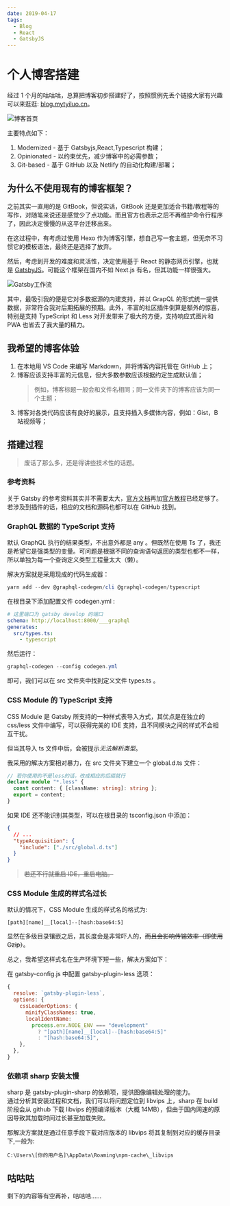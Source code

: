 ```yaml
---
date: 2019-04-17
tags:
  - Blog
  - React
  - GatsbyJS
---
```


# 个人博客搭建

经过 1 个月的咕咕咕，总算把博客初步搭建好了，按照惯例先丢个链接大家有兴趣可以来逛逛: [blog.mytyiluo.cn](https://blog.mytyiluo.cn)。

![博客首页](../Images/Other/个人博客搭建/博客首页.png)

主要特点如下：

1. Modernized - 基于 Gatsbyjs,React,Typescript 构建；
2. Opinionated - 以约束优先，减少博客中的必需参数；
3. Git-based - 基于 GitHub 以及 Netlify 的自动化构建/部署；

## 为什么不使用现有的博客框架？

之前其实一直用的是 GitBook，但说实话，GitBook 还是更加适合书籍/教程等的写作，对随笔来说还是感觉少了点功能。而且官方也表示之后不再维护命令行程序了，因此决定慢慢的从这平台迁移出来。

在这过程中，有考虑过使用 Hexo 作为博客引擎，想自己写一套主题，但无奈不习惯它的模板语法，最终还是选择了放弃。

然后，考虑到开发的难度和灵活性，决定使用基于 React 的静态网页引擎，也就是 [GatsbyJS](https://www.gatsbyjs.org/)。可能这个框架在国内不如 Next.js 有名，但其功能一样很强大。

![Gatsby工作流](../Images/Other/个人博客搭建/Gatsby工作流.png)

其中，最吸引我的便是它对多数据源的内建支持，并以 GrapQL 的形式统一提供数据，非常符合我对后期拓展的预期。此外，丰富的社区插件倒算是额外的惊喜，特别是支持 TypeScript 和 Less 对开发带来了极大的方便，支持响应式图片和 PWA 也省去了我大量的精力。

## 我希望的博客体验

1. 在本地用 VS Code 来编写 Markdown，并将博客内容托管在 GitHub 上；
2. 博客应该支持丰富的元信息，但大多数参数应该根据约定生成默认值；
   > 例如，博客标题一般会和文件名相同；同一文件夹下的博客应该为同一个主题；
3. 博客对各类代码应该有良好的展示，且支持插入多媒体内容，例如：Gist，B 站视频等；

## 搭建过程

> 废话了那么多，还是得讲些技术性的话题。

### 参考资料

关于 Gatsby 的参考资料其实并不需要太大，[官方文档](https://www.gatsbyjs.org/docs/)再加[官方教程](https://www.gatsbyjs.org/tutorial/)已经足够了。若涉及到插件的话，相应的文档和源码也都可以在 GitHub 找到。

### GraphQL 数据的 TypeScript 支持

默认 GraphQL 执行的结果类型，不出意外都是 any 。但既然在使用 Ts 了，我还是希望它是强类型的变量。可问题是根据不同的查询语句返回的类型也都不一样，所以单独为每一个查询定义类型工程量太大（懒）。

解决方案就是采用现成的代码生成器：

```powershell
yarn add --dev @graphql-codegen/cli @graphql-codegen/typescript
```

在根目录下添加配置文件 codegen.yml :

```yaml
# 这里端口为 gatsby develop 的端口
schema: http://localhost:8000/___graphql
generates:
  src/types.ts:
    - typescript
```

然后运行：

```powershell
graphql-codegen --config codegen.yml
```

即可，我们可以在 src 文件夹中找到定义文件 types.ts 。

### CSS Module 的 TypeScript 支持

CSS Module 是 Gatsby 所支持的一种样式表导入方式，其优点是在独立的 css/less 文件中编写，可以获得完美的 IDE 支持，且不同模块之间的样式不会相互干扰。

但当其导入 ts 文件中后，会被提示*无法解析类型*。

我采用的解决方案相对暴力，在 src 文件夹下建立一个 global.d.ts 文件：

```typescript
// 若你使用的不是less的话，改成相应的后缀就行
declare module "*.less" {
  const content: { [className: string]: string };
  export = content;
}
```

如果 IDE 还不能识别其类型，可以在根目录的 tsconfig.json 中添加：

```json
{
  // ...
  "typeAcquisition": {
    "include": ["./src/global.d.ts"]
  }
}
```

> ~~若还不行就重启 IDE，重启电脑。~~

### CSS Module 生成的样式名过长

默认的情况下，CSS Module 生成的样式名的格式为:

```
[path][name]__[local]--[hash:base64:5]
```

显然在多级目录镶嵌之后，其长度会是非常吓人的，~~而且会影响传输效率（即使用 Gzip）~~。

总之，我希望这样式名在生产环境下短一些，解决方案如下：

在 gatsby-config.js 中配置 gatsby-plugin-less 选项：

```javascript
{
  resolve: `gatsby-plugin-less`,
  options: {
    cssLoaderOptions: {
      minifyClassNames: true,
      localIdentName:
        process.env.NODE_ENV === "development"
          ? "[path][name]__[local]--[hash:base64:5]"
          : "[hash:base64:5]",
    },
  },
}
```

### 依赖项 sharp 安装太慢

sharp 是 gatsby-plugin-sharp 的依赖项，提供图像编辑处理的能力。\
通过分析其安装过程和文档，我们可以将问题定位到 libvips 上，sharp 在 build 阶段会从 github 下载 libvips 的预编译版本（大概 14MB），但由于国内网速的原因导致其加载时间过长甚至加载失败。

那解决方案就是通过任意手段下载对应版本的 libvips 将其复制到对应的缓存目录下,一般为:

```
C:\Users\[你的用户名]\AppData\Roaming\npm-cache\_libvips
```

## 咕咕咕

剩下的内容等有空再补，咕咕咕……

